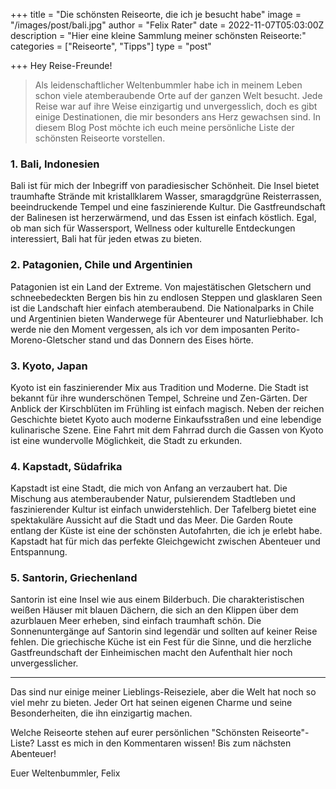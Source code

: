 +++
title = "Die schönsten Reiseorte, die ich je besucht habe"
image = "/images/post/bali.jpg"
author = "Felix Rater"
date = 2022-11-07T05:03:00Z
description = "Hier eine kleine Sammlung meiner schönsten Reiseorte:"
categories = ["Reiseorte", "Tipps"]
type = "post"

+++
Hey Reise-Freunde!

> Als leidenschaftlicher Weltenbummler habe ich in meinem Leben schon viele atemberaubende Orte auf der ganzen Welt besucht. Jede Reise war auf ihre Weise einzigartig und unvergesslich, doch es gibt einige Destinationen, die mir besonders ans Herz gewachsen sind. In diesem Blog Post möchte ich euch meine persönliche Liste der schönsten Reiseorte vorstellen.

### 1. Bali, Indonesien

Bali ist für mich der Inbegriff von paradiesischer Schönheit. Die Insel bietet traumhafte Strände mit kristallklarem Wasser, smaragdgrüne Reisterrassen, beeindruckende Tempel und eine faszinierende Kultur. Die Gastfreundschaft der Balinesen ist herzerwärmend, und das Essen ist einfach köstlich. Egal, ob man sich für Wassersport, Wellness oder kulturelle Entdeckungen interessiert, Bali hat für jeden etwas zu bieten.


### 2. Patagonien, Chile und Argentinien

Patagonien ist ein Land der Extreme. Von majestätischen Gletschern und schneebedeckten Bergen bis hin zu endlosen Steppen und glasklaren Seen ist die Landschaft hier einfach atemberaubend. Die Nationalparks in Chile und Argentinien bieten Wanderwege für Abenteurer und Naturliebhaber. Ich werde nie den Moment vergessen, als ich vor dem imposanten Perito-Moreno-Gletscher stand und das Donnern des Eises hörte.


### 3. Kyoto, Japan

Kyoto ist ein faszinierender Mix aus Tradition und Moderne. Die Stadt ist bekannt für ihre wunderschönen Tempel, Schreine und Zen-Gärten. Der Anblick der Kirschblüten im Frühling ist einfach magisch. Neben der reichen Geschichte bietet Kyoto auch moderne Einkaufsstraßen und eine lebendige kulinarische Szene. Eine Fahrt mit dem Fahrrad durch die Gassen von Kyoto ist eine wundervolle Möglichkeit, die Stadt zu erkunden.


### 4. Kapstadt, Südafrika

Kapstadt ist eine Stadt, die mich von Anfang an verzaubert hat. Die Mischung aus atemberaubender Natur, pulsierendem Stadtleben und faszinierender Kultur ist einfach unwiderstehlich. Der Tafelberg bietet eine spektakuläre Aussicht auf die Stadt und das Meer. Die Garden Route entlang der Küste ist eine der schönsten Autofahrten, die ich je erlebt habe. Kapstadt hat für mich das perfekte Gleichgewicht zwischen Abenteuer und Entspannung.


### 5. Santorin, Griechenland

Santorin ist eine Insel wie aus einem Bilderbuch. Die charakteristischen weißen Häuser mit blauen Dächern, die sich an den Klippen über dem azurblauen Meer erheben, sind einfach traumhaft schön. Die Sonnenuntergänge auf Santorin sind legendär und sollten auf keiner Reise fehlen. Die griechische Küche ist ein Fest für die Sinne, und die herzliche Gastfreundschaft der Einheimischen macht den Aufenthalt hier noch unvergesslicher.


---

Das sind nur einige meiner Lieblings-Reiseziele, aber die Welt hat noch so viel mehr zu bieten. Jeder Ort hat seinen eigenen Charme und seine Besonderheiten, die ihn einzigartig machen.

Welche Reiseorte stehen auf eurer persönlichen "Schönsten Reiseorte"-Liste? Lasst es mich in den Kommentaren wissen! Bis zum nächsten Abenteuer!

Euer Weltenbummler, Felix